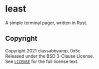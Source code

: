 # least

A simple terminal pager, written in Rust.

## Copyright

Copyright 2021 classabbyamp, 0x5c  
Released under the BSD 3-Clause License.  
See [`LICENSE`](LICENSE) for the full license text.
